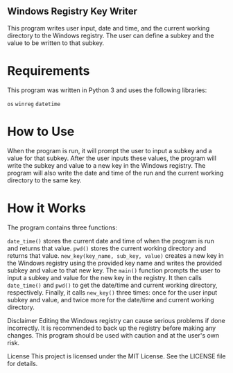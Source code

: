 ## Windows Registry Key Writer
This program writes user input, date and time, and the current working directory to the Windows registry. The user can define a subkey and the value to be written to that subkey.

# Requirements
This program was written in Python 3 and uses the following libraries:

`os`
`winreg`
`datetime`

# How to Use
When the program is run, it will prompt the user to input a subkey and a value for that subkey. After the user inputs these values, the program will write the subkey and value to a new key in the Windows registry. The program will also write the date and time of the run and the current working directory to the same key.

# How it Works
The program contains three functions:

`date_time()` stores the current date and time of when the program is run and returns that value.
`pwd()` stores the current working directory and returns that value.
`new_key(key_name, sub_key, value)` creates a new key in the Windows registry using the provided key name and writes the provided subkey and value to that new key.
The `main()` function prompts the user to input a subkey and value for the new key in the registry. It then calls `date_time()` and `pwd()` to get the date/time and current working directory, respectively. Finally, it calls `new_key()` three times: once for the user input subkey and value, and twice more for the date/time and current working directory.

Disclaimer
Editing the Windows registry can cause serious problems if done incorrectly. It is recommended to back up the registry before making any changes. This program should be used with caution and at the user's own risk.

License
This project is licensed under the MIT License. See the LICENSE file for details.
